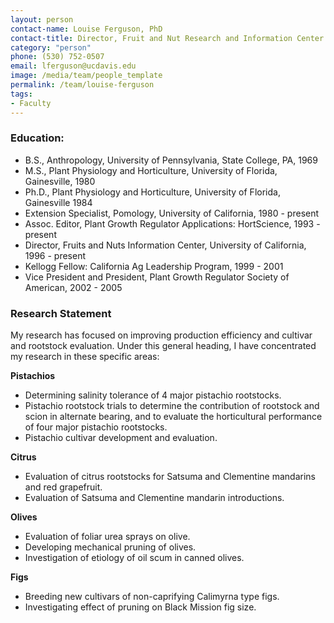 ```yaml
---
layout: person
contact-name: Louise Ferguson, PhD
contact-title: Director, Fruit and Nut Research and Information Center Cooperative Extension Expert
category: "person"
phone: (530) 752-0507
email: lferguson@ucdavis.edu
image: /media/team/people_template
permalink: /team/louise-ferguson
tags:
- Faculty
---
```


<h3>Education:</h3>
<ul>
<li>B.S., Anthropology, University of Pennsylvania, State College, PA, 1969</li>
<li>M.S., Plant Physiology and Horticulture, University of Florida, Gainesville, 1980</li>
<li>Ph.D., Plant Physiology and Horticulture, University of Florida, Gainesville 1984</li>
<li>Extension Specialist, Pomology, University of California, 1980 - present</li>
<li>Assoc. Editor, Plant Growth Regulator Applications: HortScience, 1993 - present</li>
<li>Director, Fruits and Nuts Information Center, University of California, 1996 - present</li>
<li>Kellogg Fellow: California Ag Leadership Program, 1999 - 2001</li>
<li>Vice President and President, Plant Growth Regulator Society of American, 2002 - 2005</li>

</ul>

<h3>Research Statement</h3>
<p>
My research has focused on improving production efficiency and cultivar and rootstock evaluation. Under this general heading, I have concentrated my research in these specific areas:
</p>

<b>Pistachios</b>
<ul>
<li>Determining salinity tolerance of 4 major pistachio rootstocks.</li>
<li>Pistachio rootstock trials to determine the contribution of rootstock and scion in alternate bearing, and to evaluate the horticultural performance of four major pistachio rootstocks.</li>
<li>Pistachio cultivar development and evaluation.</li>
</ul>
<b>Citrus</b>
<ul>
<li>Evaluation of citrus rootstocks for Satsuma and Clementine mandarins and red grapefruit.</li>
<li>Evaluation of Satsuma and Clementine mandarin introductions.</li>
</ul>
<b>Olives</b>
<ul>
<li>Evaluation of foliar urea sprays on olive.</li>
<li>Developing mechanical pruning of olives.</li>
<li>Investigation of etiology of oil scum in canned olives.</li>
</ul>
<b>Figs</b>
<ul>
<li>Breeding new cultivars of non-caprifying Calimyrna type figs.</li>
<li>Investigating effect of pruning on Black Mission fig size.</li>
</ul>